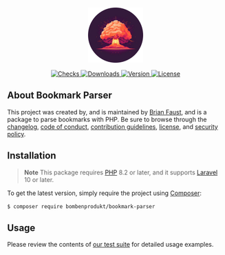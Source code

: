 <p align="center">
    <a href="https://bombenprodukt.com" target="_blank">
        <img src="https://raw.githubusercontent.com/BombenProdukt/assets/main/logo-text.svg" width="128" alt="BombenProdukt Logo" />
    </a>
</p>

<p align="center">
    <a href="https://github.com/faustbrian/bookmark-parser/actions">
        <img src="https://badge.sh/github/check-runs/BombenProdukt/bookmark-parser" alt="Checks" />
    </a>
    <a href="https://packagist.org/packages/bombenprodukt/bookmark-parser">
        <img src="https://badge.sh/packagist/downloads/BombenProdukt/bookmark-parser" alt="Downloads" />
    </a>
    <a href="https://packagist.org/packages/bombenprodukt/bookmark-parser">
        <img src="https://badge.sh/packagist/version/BombenProdukt/bookmark-parser" alt="Version" />
    </a>
    <a href="https://packagist.org/packages/bombenprodukt/bookmark-parser">
        <img src="https://badge.sh/packagist/license/BombenProdukt/bookmark-parser" alt="License" />
    </a>
</p>

## About Bookmark Parser

This project was created by, and is maintained by [Brian Faust](https://github.com/faustbrian), and is a package to parse bookmarks with PHP. Be sure to browse through the [changelog](CHANGELOG.md), [code of conduct](.github/CODE_OF_CONDUCT.md), [contribution guidelines](.github/CONTRIBUTING.md), [license](LICENSE), and [security policy](.github/SECURITY.md).

## Installation

> **Note**
> This package requires [PHP](https://www.php.net/) 8.2 or later, and it supports [Laravel](https://laravel.com/) 10 or later.

To get the latest version, simply require the project using [Composer](https://getcomposer.org/):

```bash
$ composer require bombenprodukt/bookmark-parser
```

## Usage

Please review the contents of [our test suite](/tests) for detailed usage examples.
